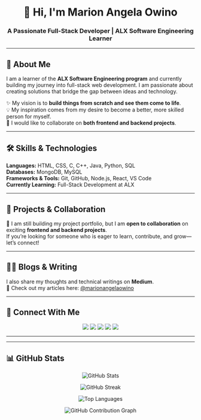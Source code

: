 <h1 align="center">👋 Hi, I'm Marion Angela Owino</h1>
<h3 align="center">A Passionate Full-Stack Developer | ALX Software Engineering Learner</h3>

---

## 🚀 About Me  

<p>
I am a learner of the <b>ALX Software Engineering program</b> and currently building my journey into full-stack web development.  
I am passionate about creating solutions that bridge the gap between ideas and technology.  
</p>

✨ My vision is to <b>build things from scratch and see them come to life</b>.  
💡 My inspiration comes from my desire to become a better, more skilled person for myself.  
🤝 I would like to collaborate on <b>both frontend and backend projects</b>.  

---

## 🛠️ Skills & Technologies  

<p>
  <b>Languages:</b> HTML, CSS, C, C++, Java, Python, SQL  
  <br>
  <b>Databases:</b> MongoDB, MySQL  
  <br>
  <b>Frameworks & Tools:</b> Git, GitHub, Node.js, React, VS Code  
  <br>
  <b>Currently Learning:</b> Full-Stack Development at ALX  
</p>

---

## 📂 Projects & Collaboration  

🚧 I am still building my project portfolio, but I am **open to collaboration** on exciting **frontend and backend projects**.  
If you’re looking for someone who is eager to learn, contribute, and grow—let’s connect!  

---

## ✍🏽 Blogs & Writing  

I also share my thoughts and technical writings on **Medium**.  
📖 Check out my articles here: [@marionangelaowino](https://medium.com/@marionangelaowino)  

---

## 🤝 Connect With Me  

<p align="center">
  <a href="mailto:marionangelaowino@gmail.com"><img src="https://img.shields.io/badge/Email-D14836?style=for-the-badge&logo=gmail&logoColor=white"/></a>
  <a href="https://www.linkedin.com/in/marionangelaowino"><img src="https://img.shields.io/badge/LinkedIn-0A66C2?style=for-the-badge&logo=linkedin&logoColor=white"/></a>
  <a href="https://medium.com/@marionangelaowino"><img src="https://img.shields.io/badge/Medium-12100E?style=for-the-badge&logo=medium&logoColor=white"/></a>
  <a href="https://discordapp.com/users/renny005957"><img src="https://img.shields.io/badge/Discord-7289DA?style=for-the-badge&logo=discord&logoColor=white"/></a>
  <a href="https://github.com/MarionOwino-ds"><img src="https://img.shields.io/badge/GitHub-100000?style=for-the-badge&logo=github&logoColor=white"/></a>
</p>

---

---

## 📊 GitHub Stats

<p align="center">
  <!-- Overall GitHub Stats -->
  <img src="https://github-readme-stats.vercel.app/api?username=MarionOwino-ds&show_icons=true&count_private=true&theme=radical" alt="GitHub Stats" />
</p>

<p align="center">
  <!-- Streak Stats -->
  <img src="https://github-readme-streak-stats.herokuapp.com/?user=MarionOwino-ds&theme=radical" alt="GitHub Streak" />
</p>

<p align="center">
  <!-- Top Languages -->
  <img src="https://github-readme-stats.vercel.app/api/top-langs/?username=MarionOwino-ds&layout=compact&theme=radical" alt="Top Languages" />
</p>

<p align="center">
  <!-- GitHub Contribution Graph -->
  <img src="https://gh-contributions.vercel.app/api/?username=MarionOwino-ds&theme=react-dark" alt="GitHub Contribution Graph" />
</p>
